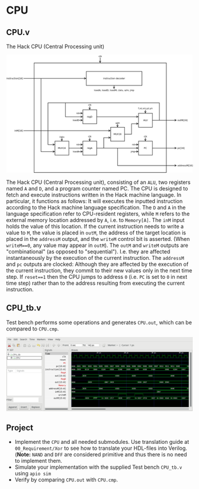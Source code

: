 # CPU

## CPU.v

The Hack CPU (Central Processing unit)

![CPU](figs/CPU.png)

The Hack CPU (Central Processing unit), consisting of an `ALU`, two registers named `A` and `D`, and a program counter named PC.
The CPU is designed to fetch and execute instructions written in the Hack machine language.
In particular, it functions as follows:
It will executes the inputted instruction according to the Hack machine language specification.
The `D` and `A` in the language specification refer to CPU-resident registers, while `M` refers to the external memory location addressed by `A`, i.e. to `Memory[A]`.
The `inM` input holds the value of this location.
If the current instruction needs to write a value to `M`, the value is placed in `outM`, the address of the target location is placed in the `addressM` output, and the `writeM` control bit is asserted.
(When `writeM==0`, any value may appear in `outM`).
The `outM` and `writeM` outputs are "combinational" (as opposed to "sequential").
I.e. they are affected instantaneously by the execution of the current instruction.
The `addressM` and `pc` outputs are clocked:
Although they are affected by the execution of the current instruction, they commit to their new values only in the next time step.
If `reset==1` then the CPU jumps to address `0` (i.e. `PC` is set to `0` in next time step) rather than to the address resulting from executing the current instruction.

## CPU_tb.v

Test bench performs some operations and generates `CPU.out`, which can be compared to `CPU.cmp`.

![CPU test bench](figs/CPU_tb.png)

## Project

* Implement the `CPU` and all needed submodules.
  Use translation guide at `00_Requirement/Xor` to see how to translate your HDL-files into Verilog.
  (**Note:** `NAND` and `DFF` are considered primitive and thus there is no need to implement them.
* Simulate your implementation with the supplied Test bench `CPU_tb.v` using `apio sim`
* Verify by comparing `CPU.out` with `CPU.cmp`.
